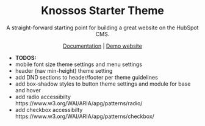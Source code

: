<h1 align="center">Knossos Starter Theme</h1>

<p align="center">
  A straight-forward starting point for building a great website on the HubSpot CMS.
</p>

<p align="center">
  <a href="https://github.com/gunnarnormand/knossos-starter-theme/wiki">Documentation</a> |
  <a href="#">Demo website</a>
</p>



<ul>
  <li><strong>TODOS:</strong></li>
  <li>mobile font size theme settings and menu settings</li>
  <li>header (nav min-height) theme setting</li>
  <li>add DND sections to header/footer per theme guidelines</li>
  <li>add box-shadow styles to button theme settings and module for base and hover</li>
  <li>add radio accessibilty https://www.w3.org/WAI/ARIA/apg/patterns/radio/</li>
  <li>add checkbox accessibilty https://www.w3.org/WAI/ARIA/apg/patterns/checkbox/</li>
</ul>